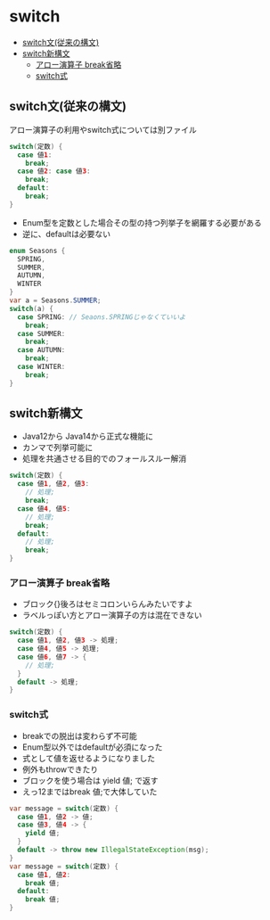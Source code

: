 # switch

- [switch文(従来の構文)](#switch文従来の構文)
- [switch新構文](#switch新構文)
  - [アロー演算子 break省略](#アロー演算子-break省略)
  - [switch式](#switch式)

## switch文(従来の構文)

アロー演算子の利用やswitch式については別ファイル

```java
switch(定数) {
  case 値1:
    break;
  case 値2: case 値3:
    break;
  default:
    break;
}
```

* Enum型を定数とした場合その型の持つ列挙子を網羅する必要がある
* 逆に、defaultは必要ない

```java
enum Seasons {
  SPRING,
  SUMMER,
  AUTUMN,
  WINTER
}
var a = Seasons.SUMMER;
switch(a) {
  case SPRING: // Seaons.SPRINGじゃなくていいよ
    break;
  case SUMMER:
    break;
  case AUTUMN:
    break;
  case WINTER:
    break;
}
```

## switch新構文
* Java12から Java14から正式な機能に
* カンマで列挙可能に
* 処理を共通させる目的でのフォールスルー解消

```java
switch(定数) {
  case 値1, 値2, 値3:
    // 処理;
    break;
  case 値4, 値5:
    // 処理;
    break;
  default:
    // 処理;
    break;
}
```

### アロー演算子 break省略
* ブロック{}後ろはセミコロンいらんみたいですよ
* ラベルっぽい方とアロー演算子の方は混在できない

```java
switch(定数) {
  case 値1, 値2, 値3 -> 処理;
  case 値4, 値5 -> 処理;
  case 値6, 値7 -> {
    // 処理;
  }
  default -> 処理;
}
```

### switch式
* breakでの脱出は変わらず不可能
* Enum型以外ではdefaultが必須になった
* 式として値を返せるようになりました
* 例外もthrowできたり
* ブロックを使う場合は yield 値; で返す
* えっ12まではbreak 値;で大体していた

```java
var message = switch(定数) {
  case 値1, 値2 -> 値;
  case 値3, 値4 -> {
    yield 値;
  }
  default -> throw new IllegalStateException(msg);
}
var message = switch(定数) {
  case 値1, 値2:
    break 値;
  default:
    break 値;
}
```